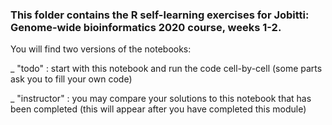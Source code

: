 ### This folder contains the R self-learning exercises for Jobitti: Genome-wide bioinformatics 2020 course, weeks 1-2.


You will find two versions of the notebooks:

_ "todo" : start with this notebook and run the code cell-by-cell (some parts ask you to fill your own code)

_ "instructor" : you may compare your solutions to this notebook that has been completed (this will appear after you have completed this module)
